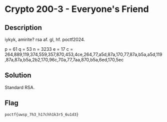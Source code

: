 # Crypto 200-3 - Everyone's Friend 
## Description
iykyk, amirite? rsa af. gl, hf. poctf2024.

p = 61
q = 53
n = 3233
e = 17
c = 264,889,119,374,559,357,870,453,4ce,264,77,a5d,87a,170,77,87a,b5a,a5d,119,87a,87a,b5a,2b2,170,96c,70a,77,7aa,870,b5a,6ed,170,5ec

## Solution
Standard RSA.

## Flag
`poctf{uwsp_7h3_h17chh1k3r5_6u1d3}`
